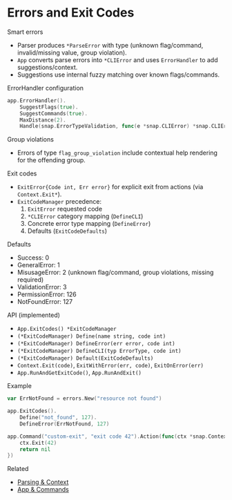 # Errors and Exit Codes

Smart errors
- Parser produces `*ParseError` with type (unknown flag/command, invalid/missing value, group violation).
- `App` converts parse errors into `*CLIError` and uses `ErrorHandler` to add suggestions/context.
- Suggestions use internal fuzzy matching over known flags/commands.

ErrorHandler configuration
```go
app.ErrorHandler().
    SuggestFlags(true).
    SuggestCommands(true).
    MaxDistance(2).
    Handle(snap.ErrorTypeValidation, func(e *snap.CLIError) *snap.CLIError { return e })
```

Group violations
- Errors of type `flag_group_violation` include contextual help rendering for the offending group.

Exit codes
- `ExitError{Code int, Err error}` for explicit exit from actions (via `Context.Exit*`).
- `ExitCodeManager` precedence:
  1) `ExitError` requested code
  2) `*CLIError` category mapping (`DefineCLI`)
  3) Concrete error type mapping (`DefineError`)
  4) Defaults (`ExitCodeDefaults`)

Defaults
- Success: 0
- GeneralError: 1
- MisusageError: 2 (unknown flag/command, group violations, missing required)
- ValidationError: 3
- PermissionError: 126
- NotFoundError: 127

API (implemented)
- `App.ExitCodes() *ExitCodeManager`
- `(*ExitCodeManager) Define(name string, code int)`
- `(*ExitCodeManager) DefineError(err error, code int)`
- `(*ExitCodeManager) DefineCLI(typ ErrorType, code int)`
- `(*ExitCodeManager) Default(ExitCodeDefaults)`
- `Context.Exit(code)`, `ExitWithError(err, code)`, `ExitOnError(err)`
- `App.RunAndGetExitCode()`, `App.RunAndExit()`

Example
```go
var ErrNotFound = errors.New("resource not found")

app.ExitCodes().
    Define("not_found", 127).
    DefineError(ErrNotFound, 127)

app.Command("custom-exit", "exit code 42").Action(func(ctx *snap.Context) error {
    ctx.Exit(42)
    return nil
})
```

Related
- [Parsing & Context](./parsing-and-context.md)
- [App & Commands](./app-and-commands.md)
